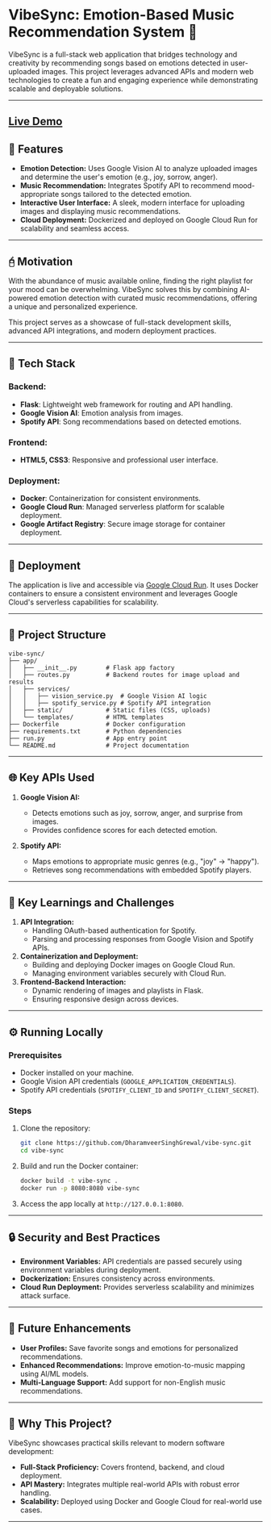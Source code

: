 # VibeSync: Emotion-Based Music Recommendation System 🎵

VibeSync is a full-stack web application that bridges technology and creativity by recommending songs based on emotions detected in user-uploaded images. This project leverages advanced APIs and modern web technologies to create a fun and engaging experience while demonstrating scalable and deployable solutions.

---
[**Live Demo**](https://vibe-sync-1037638874998.northamerica-northeast2.run.app)
---

## 🌟 Features
- **Emotion Detection:** Uses Google Vision AI to analyze uploaded images and determine the user's emotion (e.g., joy, sorrow, anger).
- **Music Recommendation:** Integrates Spotify API to recommend mood-appropriate songs tailored to the detected emotion.
- **Interactive User Interface:** A sleek, modern interface for uploading images and displaying music recommendations.
- **Cloud Deployment:** Dockerized and deployed on Google Cloud Run for scalability and seamless access.

---

## 🖯 Motivation
With the abundance of music available online, finding the right playlist for your mood can be overwhelming. VibeSync solves this by combining AI-powered emotion detection with curated music recommendations, offering a unique and personalized experience.

This project serves as a showcase of full-stack development skills, advanced API integrations, and modern deployment practices.

---

## 🔧️ Tech Stack

### Backend:
- **Flask**: Lightweight web framework for routing and API handling.
- **Google Vision AI**: Emotion analysis from images.
- **Spotify API**: Song recommendations based on detected emotions.

### Frontend:
- **HTML5, CSS3**: Responsive and professional user interface.

### Deployment:
- **Docker**: Containerization for consistent environments.
- **Google Cloud Run**: Managed serverless platform for scalable deployment.
- **Google Artifact Registry**: Secure image storage for container deployment.

---

## 🚀 Deployment
The application is live and accessible via [Google Cloud Run](https://vibe-sync-1037638874998.northamerica-northeast2.run.app). It uses Docker containers to ensure a consistent environment and leverages Google Cloud's serverless capabilities for scalability.

---

## 📂 Project Structure
```
vibe-sync/
├── app/
│   ├── __init__.py        # Flask app factory
│   ├── routes.py          # Backend routes for image upload and results
│   ├── services/
│   │   ├── vision_service.py  # Google Vision AI logic
│   │   ├── spotify_service.py # Spotify API integration
│   ├── static/            # Static files (CSS, uploads)
│   └── templates/         # HTML templates
├── Dockerfile             # Docker configuration
├── requirements.txt       # Python dependencies
├── run.py                 # App entry point
└── README.md              # Project documentation
```

---

## 🌐 Key APIs Used
1. **Google Vision AI:**
   - Detects emotions such as joy, sorrow, anger, and surprise from images.
   - Provides confidence scores for each detected emotion.

2. **Spotify API:**
   - Maps emotions to appropriate music genres (e.g., "joy" → "happy").
   - Retrieves song recommendations with embedded Spotify players.

---

## 🧠 Key Learnings and Challenges
1. **API Integration:**
   - Handling OAuth-based authentication for Spotify.
   - Parsing and processing responses from Google Vision and Spotify APIs.
2. **Containerization and Deployment:**
   - Building and deploying Docker images on Google Cloud Run.
   - Managing environment variables securely with Cloud Run.
3. **Frontend-Backend Interaction:**
   - Dynamic rendering of images and playlists in Flask.
   - Ensuring responsive design across devices.

---

## ⚙️ Running Locally

### Prerequisites
- Docker installed on your machine.
- Google Vision API credentials (`GOOGLE_APPLICATION_CREDENTIALS`).
- Spotify API credentials (`SPOTIFY_CLIENT_ID` and `SPOTIFY_CLIENT_SECRET`).

### Steps
1. Clone the repository:
   ```bash
   git clone https://github.com/DharamveerSinghGrewal/vibe-sync.git
   cd vibe-sync
   ```
2. Build and run the Docker container:
   ```bash
   docker build -t vibe-sync .
   docker run -p 8080:8080 vibe-sync
   ```
3. Access the app locally at `http://127.0.0.1:8080`.

---

## 🔒 Security and Best Practices
- **Environment Variables:** API credentials are passed securely using environment variables during deployment.
- **Dockerization:** Ensures consistency across environments.
- **Cloud Run Deployment:** Provides serverless scalability and minimizes attack surface.

---

## 🎉 Future Enhancements
- **User Profiles:** Save favorite songs and emotions for personalized recommendations.
- **Enhanced Recommendations:** Improve emotion-to-music mapping using AI/ML models.
- **Multi-Language Support:** Add support for non-English music recommendations.

---

## 💼 Why This Project?
VibeSync showcases practical skills relevant to modern software development:
- **Full-Stack Proficiency:** Covers frontend, backend, and cloud deployment.
- **API Mastery:** Integrates multiple real-world APIs with robust error handling.
- **Scalability:** Deployed using Docker and Google Cloud for real-world use cases.
---


